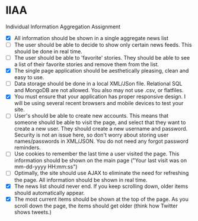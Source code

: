 # IIAA
Individual Information Aggregation Assignment

- [x] All information should be shown in a single aggregate news list
- [ ] The user should be able to decide to show only certain news feeds. This should be done in real time.
- [ ] The user should be able to 'favorite' stories. They should be able to see a list of their favorite stories and remove them from the list.
- [x] The single page application should be aesthetically pleasing, clean and easy to use.
- [ ] Data storage should be done in a local XML/JSon file. Relational SQL and MongoDB are not allowed. You also may not use .csv, or flatfiles.
- [x] You must ensure that your application has proper responsive design. I will be using several recent browsers and mobile devices to test your site.
- [ ] User's should be able to create new accounts. This means that someone should be able to visit the page, and select that they want to create a new user. They should create a new username and password. Security is not an issue here, so don't worry about storing user names/passwords in XML/JSON. You do not need any forgot password reminders.
- [ ] Use cookies to remember the last time a user visited the page. This information should be shown on the main page ("Your last visit was on mm-dd-yyyy HH:mm:ss")
- [ ] Optimally, the site should use AJAX to eliminate the need for refreshing the page. All information should be shown in real time.
- [x] The news list should never end. If you keep scrolling down, older items should automatically appear.
- [x] The most current items should be shown at the top of the page. As you scroll down the page, the items should get older (think how Twitter shows tweets.)
